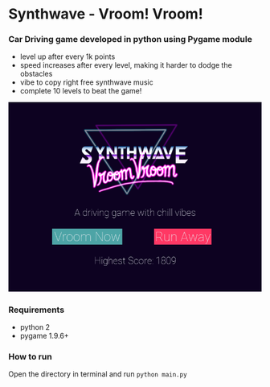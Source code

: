# Synthwave - Vroom! Vroom!
### Car Driving game developed in python using **Pygame module**
* level up after every 1k points
* speed increases after every level, making it harder to dodge the obstacles
* vibe to copy right free synthwave music
* complete 10 levels to beat the game!

![homescreen](assets/homescreen.png)

### Requirements
* python 2
* pygame 1.9.6+

### How to run
Open the directory in terminal and run `python main.py`
